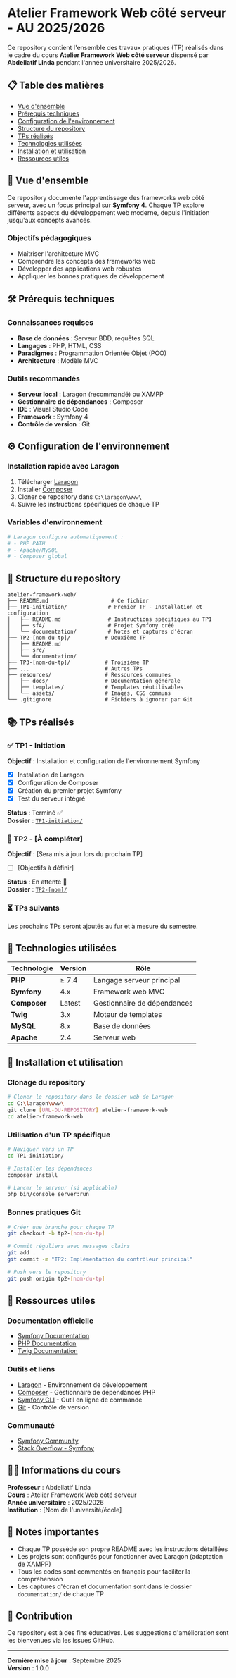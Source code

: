 # Atelier Framework Web côté serveur - AU 2025/2026

Ce repository contient l'ensemble des travaux pratiques (TP) réalisés dans le cadre du cours **Atelier Framework Web côté serveur** dispensé par **Abdellatif Linda** pendant l'année universitaire 2025/2026.

## 📋 Table des matières

- [Vue d'ensemble](#vue-densemble)
- [Prérequis techniques](#prérequis-techniques)
- [Configuration de l'environnement](#configuration-de-lenvironnement)
- [Structure du repository](#structure-du-repository)
- [TPs réalisés](#tps-réalisés)
- [Technologies utilisées](#technologies-utilisées)
- [Installation et utilisation](#installation-et-utilisation)
- [Ressources utiles](#ressources-utiles)

## 🎯 Vue d'ensemble

Ce repository documente l'apprentissage des frameworks web côté serveur, avec un focus principal sur **Symfony 4**. Chaque TP explore différents aspects du développement web moderne, depuis l'initiation jusqu'aux concepts avancés.

### Objectifs pédagogiques
- Maîtriser l'architecture MVC
- Comprendre les concepts des frameworks web
- Développer des applications web robustes
- Appliquer les bonnes pratiques de développement

## 🛠 Prérequis techniques

### Connaissances requises
- **Base de données** : Serveur BDD, requêtes SQL
- **Langages** : PHP, HTML, CSS
- **Paradigmes** : Programmation Orientée Objet (POO)
- **Architecture** : Modèle MVC

### Outils recommandés
- **Serveur local** : Laragon (recommandé) ou XAMPP
- **Gestionnaire de dépendances** : Composer
- **IDE** : Visual Studio Code
- **Framework** : Symfony 4
- **Contrôle de version** : Git

## ⚙️ Configuration de l'environnement

### Installation rapide avec Laragon
1. Télécharger [Laragon](https://laragon.org/download/)
2. Installer [Composer](https://getcomposer.org/download)
3. Cloner ce repository dans `C:\laragon\www\`
4. Suivre les instructions spécifiques de chaque TP

### Variables d'environnement
```bash
# Laragon configure automatiquement :
# - PHP PATH
# - Apache/MySQL
# - Composer global
```

## 📁 Structure du repository

```
atelier-framework-web/
├── README.md                    # Ce fichier
├── TP1-initiation/             # Premier TP - Installation et configuration
│   ├── README.md               # Instructions spécifiques au TP1
│   ├── sf4/                    # Projet Symfony créé
│   └── documentation/          # Notes et captures d'écran
├── TP2-[nom-du-tp]/           # Deuxième TP
│   ├── README.md
│   ├── src/
│   └── documentation/
├── TP3-[nom-du-tp]/           # Troisième TP
├── ...                        # Autres TPs
├── resources/                 # Ressources communes
│   ├── docs/                  # Documentation générale
│   ├── templates/             # Templates réutilisables
│   └── assets/                # Images, CSS communs
└── .gitignore                 # Fichiers à ignorer par Git
```

## 📚 TPs réalisés

### ✅ TP1 - Initiation
**Objectif** : Installation et configuration de l'environnement Symfony
- [x] Installation de Laragon
- [x] Configuration de Composer
- [x] Création du premier projet Symfony
- [x] Test du serveur intégré

**Status** : Terminé ✅  
**Dossier** : [`TP1-initiation/`](./TP1-initiation/)

### 🔄 TP2 - [À compléter]
**Objectif** : [Sera mis à jour lors du prochain TP]
- [ ] [Objectifs à définir]

**Status** : En attente 🔄  
**Dossier** : [`TP2-[nom]/`](./TP2-[nom]/)

### ⏳ TPs suivants
Les prochains TPs seront ajoutés au fur et à mesure du semestre.

## 🚀 Technologies utilisées

| Technologie | Version | Rôle |
|-------------|---------|------|
| **PHP** | ≥ 7.4 | Langage serveur principal |
| **Symfony** | 4.x | Framework web MVC |
| **Composer** | Latest | Gestionnaire de dépendances |
| **Twig** | 3.x | Moteur de templates |
| **MySQL** | 8.x | Base de données |
| **Apache** | 2.4 | Serveur web |

## 🔧 Installation et utilisation

### Clonage du repository
```bash
# Cloner le repository dans le dossier web de Laragon
cd C:\laragon\www\
git clone [URL-DU-REPOSITORY] atelier-framework-web
cd atelier-framework-web
```

### Utilisation d'un TP spécifique
```bash
# Naviguer vers un TP
cd TP1-initiation/

# Installer les dépendances
composer install

# Lancer le serveur (si applicable)
php bin/console server:run
```

### Bonnes pratiques Git
```bash
# Créer une branche pour chaque TP
git checkout -b tp2-[nom-du-tp]

# Commit réguliers avec messages clairs
git add .
git commit -m "TP2: Implémentation du contrôleur principal"

# Push vers le repository
git push origin tp2-[nom-du-tp]
```

## 📖 Ressources utiles

### Documentation officielle
- [Symfony Documentation](https://symfony.com/doc/4.4/index.html)
- [PHP Documentation](https://www.php.net/manual/fr/)
- [Twig Documentation](https://twig.symfony.com/doc/3.x/)

### Outils et liens
- [Laragon](https://laragon.org/) - Environnement de développement
- [Composer](https://getcomposer.org/) - Gestionnaire de dépendances PHP
- [Symfony CLI](https://symfony.com/download) - Outil en ligne de commande
- [Git](https://git-scm.com/) - Contrôle de version

### Communauté
- [Symfony Community](https://symfony.com/community)
- [Stack Overflow - Symfony](https://stackoverflow.com/questions/tagged/symfony)

## 👨‍🏫 Informations du cours

**Professeur** : Abdellatif Linda  
**Cours** : Atelier Framework Web côté serveur  
**Année universitaire** : 2025/2026  
**Institution** : [Nom de l'université/école]

## 📝 Notes importantes

- Chaque TP possède son propre README avec les instructions détaillées
- Les projets sont configurés pour fonctionner avec Laragon (adaptation de XAMPP)
- Tous les codes sont commentés en français pour faciliter la compréhension
- Les captures d'écran et documentation sont dans le dossier `documentation/` de chaque TP

## 🤝 Contribution

Ce repository est à des fins éducatives. Les suggestions d'amélioration sont les bienvenues via les issues GitHub.

---

**Dernière mise à jour** : Septembre 2025  
**Version** : 1.0.0
